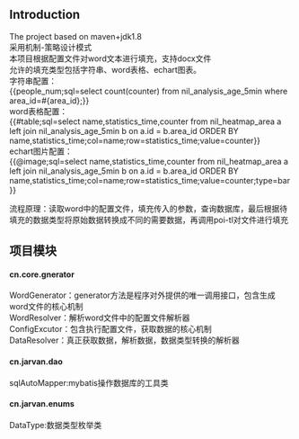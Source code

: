 ## Introduction
The project based on maven+jdk1.8 <br/>
采用机制-策略设计模式<br/>
本项目根据配置文件对word文本进行填充，支持docx文件<br/>
允许的填充类型包括字符串、word表格、echart图表。<br/>
字符串配置：<br/>
{{people_num;sql=select count(counter) from nil_analysis_age_5min where area_id=#{area_id};}}<br/>
word表格配置：<br/>
{{#table;sql=select name,statistics_time,counter from nil_heatmap_area a left join nil_analysis_age_5min b on a.id = b.area_id ORDER BY name,statistics_time;col=name;row=statistics_time;value=counter}} <br/>
echart图片配置：<br/>
{{@image;sql=select name,statistics_time,counter from nil_heatmap_area a left join nil_analysis_age_5min b on a.id = b.area_id ORDER BY name,statistics_time;col=name;row=statistics_time;value=counter;type=bar}} <br/>

流程原理：读取word中的配置文件，填充传入的参数，查询数据库，最后根据待填充的数据类型将原始数据转换成不同的需要数据，再调用poi-tl对文件进行填充<br/>
## 项目模块

#### cn.core.gnerator
WordGenerator：generator方法是程序对外提供的唯一调用接口，包含生成word文件的核心机制<br/>
WordResolver：解析word文件中的配置文件解析器<br/>
ConfigExcutor：包含执行配置文件，获取数据的核心机制<br/>
DataResolver：真正获取数据，解析数据，数据类型转换的解析器<br/>

#### cn.jarvan.dao
sqlAutoMapper:mybatis操作数据库的工具类<br/>

#### cn.jarvan.enums
DataType:数据类型枚举类<br/>

